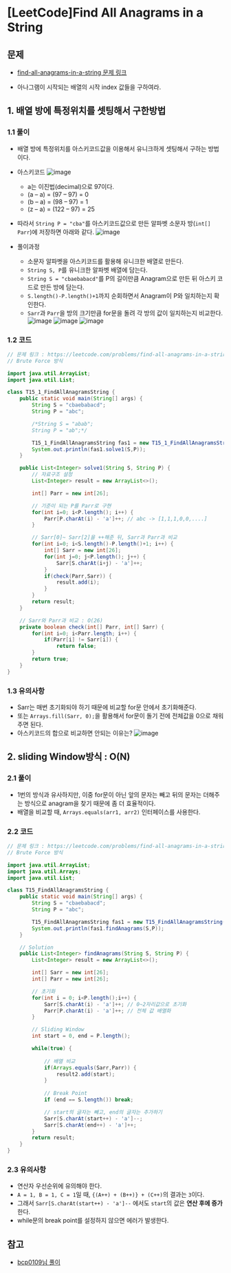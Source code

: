# [LeetCode]Find All Anagrams in a String

## 문제

- [find-all-anagrams-in-a-string 문제 링크](https://leetcode.com/problems/find-all-anagrams-in-a-string/)

- 아나그램이 시작되는 배열의 시작 index 값들을 구하여라.




## 1. 배열 방에 특정위치를 셋팅해서 구한방법

### 1.1 풀이
- 배열 방에 특정위치를 아스키코드값을 이용해서 유니크하게 셋팅해서 구하는 방법이다.

- 아스키코드
![image](https://user-images.githubusercontent.com/66978721/110206429-e4a87d00-7ec0-11eb-9de6-4a28fdc5633a.png)
    - a는 이진법(decimal)으로 97이다.
    - (a – a) = (97 – 97) = 0
    - (b – a) = (98 – 97) = 1
    - (z – a) = (122 – 97) = 25 


- 따라서 `String P = "cba"`를 아스키코드값으로 만든 알파벳 소문자 방(`int[] Parr`)에 저장하면 아래와 같다.
![image](https://user-images.githubusercontent.com/66978721/110206490-4cf75e80-7ec1-11eb-87c9-db6ac01c0ddd.png)

- 풀이과정
    - 소문자 알파벳을 아스키코드를 활용해 유니크한 배열로 만든다.
    - `String S, P`를 유니크한 알파벳 배열에 담는다.
    - `String S = "cbaebabacd"`를 P의 길이만큼 Anagram으로 만든 뒤 아스키 코드로 만든 방에 담는다.
    - `S.length()-P.length()+1`까지 순회하면서 Anagram이 P와 일치하는지 확인한다.
    - `Sarr`과 `Parr`을 방의 크기만큼 for문을 돌려 각 방의 값이 일치하는지 비교한다.
    ![image](https://user-images.githubusercontent.com/66978721/110206739-f428c580-7ec2-11eb-8d31-09b7a6121b94.png)
    ![image](https://user-images.githubusercontent.com/66978721/110206776-1cb0bf80-7ec3-11eb-8b83-dbb0746ea01f.png)
    ![image](https://user-images.githubusercontent.com/66978721/110206783-2803eb00-7ec3-11eb-9ddd-ce91beb90685.png)




### 1.2 코드

```java
// 문제 링크 : https://leetcode.com/problems/find-all-anagrams-in-a-string/
// Brute Force 방식

import java.util.ArrayList;
import java.util.List;

class T15_1_FindAllAnagramsString {
    public static void main(String[] args) {
        String S = "cbaebabacd";
        String P = "abc";

        /*String S = "abab";
        String P = "ab";*/

        T15_1_FindAllAnagramsString fas1 = new T15_1_FindAllAnagramsString();
        System.out.println(fas1.solve1(S,P));
    }

    public List<Integer> solve1(String S, String P) {
        // 자료구조 설정
        List<Integer> result = new ArrayList<>();

        int[] Parr = new int[26];

        // 기준이 되는 P를 Parr로 구현
        for(int i=0; i<P.length(); i++) {
            Parr[P.charAt(i) - 'a']++; // abc -> [1,1,1,0,0,....]
        }

        // Sarr[0]~ Sarr[2]을 ++해준 뒤, Sarr과 Parr과 비교
        for(int i=0; i<S.length()-P.length()+1; i++) {
            int[] Sarr = new int[26];
            for(int j=0; j<P.length(); j++) {
                Sarr[S.charAt(i+j) - 'a']++;
            }
            if(check(Parr,Sarr)) {
                result.add(i);
            }
        }
        return result;
    }

    // Sarr와 Parr과 비교 : O(26)
    private boolean check(int[] Parr, int[] Sarr) {
        for(int i=0; i<Parr.length; i++) {
            if(Parr[i] != Sarr[i]) {
                return false;
        }
        return true;
    }
}
```


### 1.3 유의사항
- Sarr는 매번 초기화되야 하기 때문에 비교할 for문 안에서 초기화해준다.
- 또는 `Arrays.fill(Sarr, 0);`을 활용해서 for문이 돌기 전에 전체값을 0으로 채워주면 된다.
- 아스키코드의 합으로 비교하면 안되는 이유는?
![image](https://user-images.githubusercontent.com/66978721/110206810-5681c600-7ec3-11eb-9c4d-254206ae2e7f.png)


## 2. sliding Window방식 : O(N)

### 2.1 풀이
- 1번의 방식과 유사하지만, 이중 for문이 아닌 앞의 문자는 빼고 뒤의 문자는 더해주는 방식으로 anagram을 찾기 때문에 좀 더 효율적이다.
- 배열을 비교할 때, `Arrays.equals(arr1, arr2)` 인터페이스를 사용한다.

### 2.2 코드
```java
// 문제 링크 : https://leetcode.com/problems/find-all-anagrams-in-a-string/
// Brute Force 방식

import java.util.ArrayList;
import java.util.Arrays;
import java.util.List;

class T15_FindAllAnagramsString {
    public static void main(String[] args) {
        String S = "cbaebabacd";
        String P = "abc";

        T15_FindAllAnagramsString fas1 = new T15_FindAllAnagramsString();
        System.out.println(fas1.findAnagrams(S,P));
    }

    // Solution
    public List<Integer> findAnagrams(String S, String P) {
        List<Integer> result = new ArrayList<>();

        int[] Sarr = new int[26];
        int[] Parr = new int[26];

        // 초기화
        for(int i = 0; i<P.length();i++) {
            Sarr[S.charAt(i) - 'a']++; // 0~2자리값으로 초기화
            Parr[P.charAt(i) - 'a']++; // 전체 값 배열화
        }

        // Sliding Window
        int start = 0, end = P.length();

        while(true) {
        
            // 배열 비교
            if(Arrays.equals(Sarr,Parr)) {
                result2.add(start);
            }
            
            // Break Point
            if (end == S.length()) break;

            // start의 글자는 빼고, end의 글자는 추가하기
            Sarr[S.charAt(start++) - 'a']--;
            Sarr[S.charAt(end++) - 'a']++;
        }
        return result;
    }
}
```

### 2.3 유의사항

- 연산자 우선순위에 유의해야 한다.
- `A = 1, B = 1, C = 1`일 때, `{(A++) + (B++)} + (C++)`의 결과는 `3`이다.
- 그래서 `Sarr[S.charAt(start++) - 'a']--` 에서도 `start`의 값은 **연산 후에 증가**한다.
- while문의 break point를 설정하지 않으면 에러가 발생한다.

## 참고
- [bcp0109님 풀이](https://bcp0109.tistory.com/entry/LeetCode-Medium-Find-All-Anagrams-in-a-String-Java)
